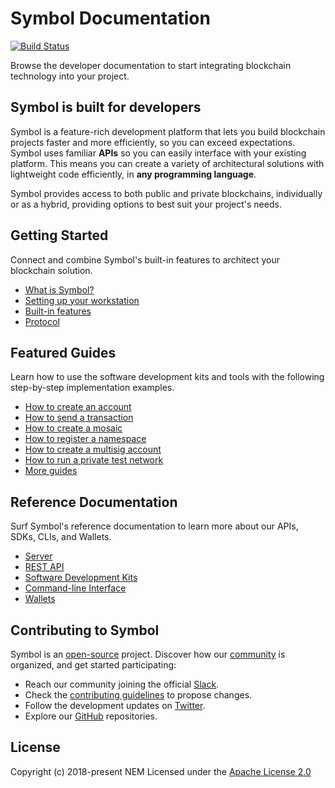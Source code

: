 # Symbol Documentation

[![Build Status](https://travis-ci.com/nemtech/symbol-docs.svg?branch=main)](https://travis-ci.com/nemtech/symbol-docs)

Browse the developer documentation to start integrating blockchain technology into your project.

## Symbol is built for developers

Symbol is a feature-rich development platform that lets you build blockchain projects faster and more efficiently, so you can exceed expectations.
Symbol uses familiar **APIs** so you can easily interface with your existing platform.
This means you can create a variety of architectural solutions with lightweight code efficiently, in **any programming language**.

Symbol provides access to both public and private blockchains, individually or as a hybrid, providing options to best suit your project's needs.

## Getting Started

Connect and combine Symbol's built-in features to architect your blockchain solution.

* [What is Symbol?](https://nemtech.github.io/getting-started/what-is-symbol.html)
* [Setting up your workstation](https://nemtech.github.io/getting-started/setup-workstation.html)
* [Built-in features](https://nemtech.github.io/concepts/overview.html)
* [Protocol](https://nemtech.github.io/concepts/cryptography.html)

## Featured Guides

Learn how to use the software development kits and tools with the following step-by-step implementation examples.

* [How to create an account](https://nemtech.github.io/guides/account/creating-an-account.html)
* [How to send a transaction](https://nemtech.github.io/guides/transfer/sending-a-transfer-transaction.html)
* [How to create a mosaic](https://nemtech.github.io/guides/mosaic/creating-a-mosaic.html)
* [How to register a namespace](https://nemtech.github.io/guides/namespace/registering-a-namespace.html)
* [How to create a multisig account](https://nemtech.github.io/guides/multisig/creating-a-multisig-account.html)
* [How to run a private test network](https://nemtech.github.io/guides/network/creating-a-private-test-net.html)
* [More guides](https://nemtech.github.io/guides/category.html)

## Reference Documentation

Surf Symbol's reference documentation to learn more about our APIs, SDKs, CLIs, and Wallets.

* [Server](https://nemtech.github.io/server.html)
* [REST API](https://nemtech.github.io/api.html)
* [Software Development Kits](https://nemtech.github.io/sdk.html)
* [Command-line Interface](https://nemtech.github.io/wallets.html)
* [Wallets](https://nemtech.github.io/wallets.html)

## Contributing to Symbol

Symbol is an [open-source](https://github.com/nemtech) project.
Discover how our [community](https://github.com/nemtech/community/) is organized, and get started participating:

*  Reach our community joining the official [Slack](https://join.slack.com/t/nem2/shared_invite/enQtMzY4MDc2NTg0ODgyLWZmZWRiMjViYTVhZjEzOTA0MzUyMTA1NTA5OWQ0MWUzNTA4NjM5OTJhOGViOTBhNjkxYWVhMWRiZDRkOTE0YmU).
*  Check the [contributing guidelines](https://nemtech.github.io/guidelines/suggesting-changes.html) to propose changes.
*  Follow the development updates on [Twitter](https://twitter.com/NEMofficial).
*  Explore our [GitHub](https://github.com/nemtech) repositories.

## License

Copyright (c) 2018-present NEM 
Licensed under the [Apache License 2.0](https://github.com/nemtech/symbol-docs/blob/main/LICENSE)
